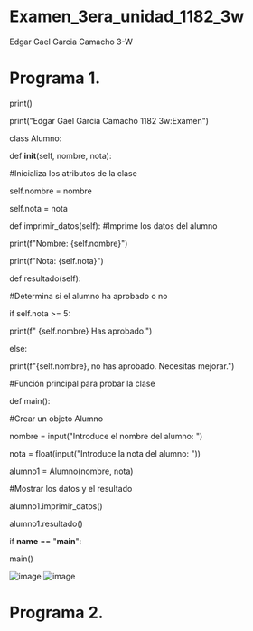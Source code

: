 # Examen_3era_unidad_1182_3w
Edgar Gael Garcia Camacho 3-W
 # Programa 1.

print()

print("Edgar Gael Garcia Camacho 1182 3w:Examen")

class Alumno:

  def __init__(self, nombre, nota):
  
  #Inicializa los atributos de la clase
  
  self.nombre = nombre
  
  self.nota = nota

  def imprimir_datos(self):
#Imprime los datos del alumno

print(f"Nombre: {self.nombre}")

  print(f"Nota: {self.nota}")

  def resultado(self):

#Determina si el alumno ha aprobado o no

  if self.nota >= 5:
  
  print(f" {self.nombre} Has aprobado.")
  
  else:
  
  print(f"{self.nombre}, no has aprobado. Necesitas mejorar.")

#Función principal para probar la clase

def main():

#Crear un objeto Alumno

nombre = input("Introduce el nombre del alumno: ")

nota = float(input("Introduce la nota del alumno: "))
    
  alumno1 = Alumno(nombre, nota)
      
#Mostrar los datos y el resultado
    
  alumno1.imprimir_datos()
  
  alumno1.resultado()


if __name__ == "__main__":
 
main()

![image](https://github.com/user-attachments/assets/f82bb0e7-0b07-4fed-b1d6-00fbfc823f84) ![image](https://github.com/user-attachments/assets/e138828b-8e79-47e6-b449-5c7fadebb96c)

# Programa 2.

